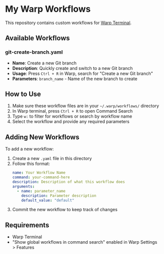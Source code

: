 # My Warp Workflows

This repository contains custom workflows for [Warp Terminal](https://www.warp.dev/).

## Available Workflows

### git-create-branch.yaml
- **Name**: Create a new Git branch
- **Description**: Quickly create and switch to a new Git branch
- **Usage**: Press `Ctrl + R` in Warp, search for "Create a new Git branch"
- **Parameters**: `branch_name` - Name of the new branch to create

## How to Use

1. Make sure these workflow files are in your `~/.warp/workflows/` directory
2. In Warp terminal, press `Ctrl + R` to open Command Search
3. Type `w:` to filter for workflows or search by workflow name
4. Select the workflow and provide any required parameters

## Adding New Workflows

To add a new workflow:

1. Create a new `.yaml` file in this directory
2. Follow this format:
   ```yaml
   name: Your Workflow Name
   command: your-command-here
   description: Description of what this workflow does
   arguments:
     - name: parameter_name
       description: Parameter description
       default_value: "default"
   ```
3. Commit the new workflow to keep track of changes

## Requirements

- Warp Terminal
- "Show global workflows in command search" enabled in Warp Settings > Features